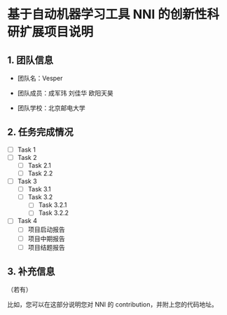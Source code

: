 # 基于自动机器学习工具 NNI 的创新性科研扩展项目说明

## 1. 团队信息

+ 团队名：Vesper

+ 团队成员：成军玮 刘佳华 欧阳天昊

+ 团队学校：北京邮电大学


## 2. 任务完成情况

- [ ] Task 1
- [ ] Task 2
  - [ ] Task 2.1
  - [ ] Task 2.2
- [ ] Task 3
  - [ ] Task 3.1
  - [ ] Task 3.2
    - [ ] Task 3.2.1
    - [ ] Task 3.2.2
- [ ] Task 4
  + [ ] 项目启动报告
  + [ ] 项目中期报告
  + [ ] 项目结题报告

## 3. 补充信息

（若有）

比如，您可以在这部分说明您对 NNI 的 contribution，并附上您的代码地址。